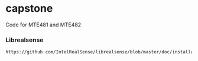 # capstone
Code for MTE481 and MTE482


### Librealsense
```
https://github.com/IntelRealSense/librealsense/blob/master/doc/installation.md
```

